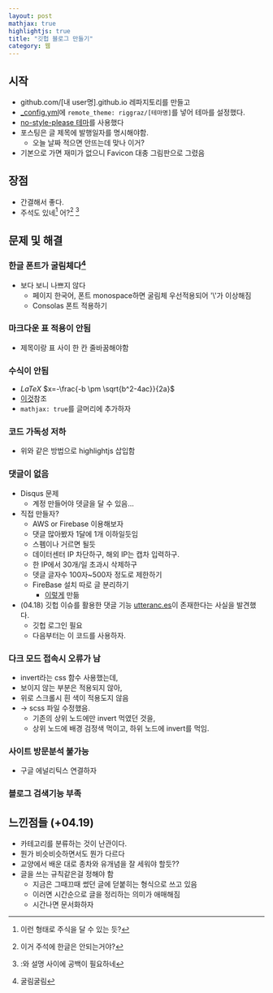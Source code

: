 ```yaml
---
layout: post
mathjax: true
highlightjs: true
title: "깃헙 블로그 만들기"
category: 웹
---
```


## 시작

- github.com/\[내 user명\].github.io 레파지토리를 만들고
- [_config.yml](../comfig.yml)에 `remote_theme: riggraz/[테마명]`를 넣어 테마를 설정했다.
- [no-style-please 테마](https://github.com/riggraz/no-style-please)를 사용했다
- 포스팅은 글 제목에 발행일자를 명시해야함.
    - 오늘 날짜 적으면 안뜨는데 맞나 이거?
- 기본으로 가면 재미가 없으니 Favicon 대충 그림판으로 그렸음

## 장점

- 간결해서 좋다.
- 주석도 있네[^주석] 어?[^add] [^2]

## 문제 및 해결

### 한글 폰트가 굴림체다[^1]
- 보다 보니 나쁘지 않다
    - 페이지 한국어, 폰트 monospace하면 굴림체 우선적용되어 '\\'가 이상해짐
    - Consolas 폰트 적용하기

### 마크다운 표 적용이 안됨
- 제목이랑 표 사이 한 칸 줄바꿈해야함

### 수식이 안됨 
- $LaTeX$ $x=-\frac{-b \pm \sqrt{b^2-4ac}}{2a}$
- [이것](https://sgeos.github.io/github/jekyll/2016/08/21/adding_mathjax_to_a_jekyll_github_pages_blog.html)참조
- `mathjax: true`를 글머리에 추가하자
    
### 코드 가독성 저하
- 위와 같은 방법으로 highlightjs 삽입함

### 댓글이 없음
- Disqus 문제
    - 계정 만들어야 뎃글을 달 수 있음...
- 직접 만들자?
    - AWS or Firebase 이용해보자
    - 댓글 많아봤자 1달에 1개 이하일듯임
    - 스펨이나 거르면 될듯
    - 데이터센터 IP 차단하구, 해외 IP는 캡차 입력하구. 
    - 한 IP에서 30개/일 초과시 삭제하구
    - 뎃글 글자수 100자~500자 정도로 제한하기
    - FireBase 설치 따로 글 분리하기
        - [이렇게](https://esctabcapslock.github.io/firebase만들기.html) 만듦
- (04.18) 깃헙 이슈를 활용한 댓글 기능 [utteranc.es](https://utteranc.es/)이 존재한다는 사실을 발견했다.
    - 깃헙 로그인 필요
    - 다음부터는 이 코드를 사용하자.

### 다크 모드 접속시 오류가 남
- invert라는 css 함수 사용했는데,
- 보이지 않는 부분은 적용되지 않아,
- 위로 스크롤시 흰 색이 적용도지 않음
- → scss 파일 수정했음. 
    - 기존의 상위 노드에만 invert 먹였던 것을,
    - 상위 노드에 배경 검정색 먹이고, 하위 노드에 invert를 먹임.

### 사이트 방문분석 불가능
- 구글 에널리틱스 연결하자

### 블로그 검색기능 부족


## 느낀점들 (+04.19)

- 카테고리를 분류하는 것이 난관이다.
- 뭔가 비슷비슷하면서도 뭔가 다르다
- 교양에서 배운 대로 종차와 유개념을 잘 세워야 할듯??
- 글을 쓰는 규칙같은걸 정해야 함
    - 지금은 그때끄때 썼던 글에 덛붙히는 형식으로 쓰고 있음
    - 이러면 시간순으로 글을 정리하는 의미가 애매해짐
    - 시간나면 문서화하자


<!-- |표|표|
|---|---|
|125|555|

그렇데 -->

[^주석]: 이런 형태로 주식을 달 수 있는 듯?
[^1]: 굴림굴림
[^add]: 이거 주석에 한글은 안되는거야?
[^2]: \:와 설명 사이에 공백이 필요하네